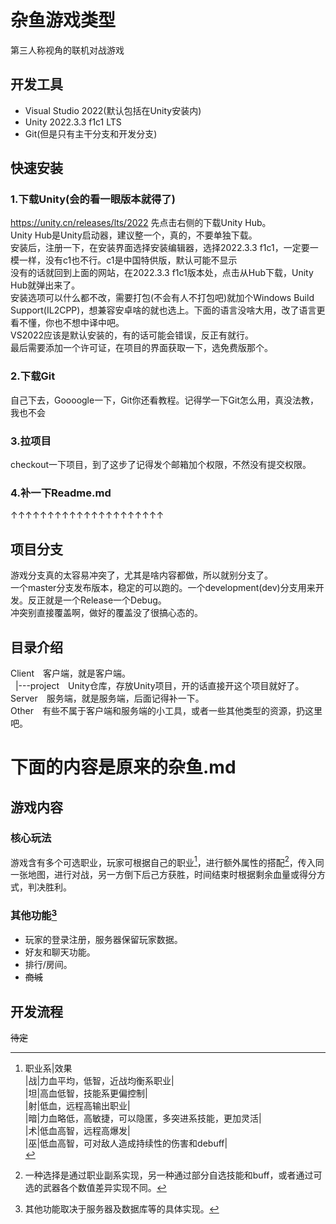 # 杂鱼游戏类型
第三人称视角的联机对战游戏
## 开发工具
- Visual Studio 2022(默认包括在Unity安装内)
- Unity 2022.3.3 f1c1 LTS
- Git(但是只有主干分支和开发分支)
## 快速安装
### 1.下载Unity(会的看一眼版本就得了)
https://unity.cn/releases/lts/2022 先点击右侧的下载Unity Hub。<br>
Unity Hub是Unity启动器，建议整一个，真的，不要单独下载。<br>
安装后，注册一下，在安装界面选择安装编辑器，选择2022.3.3 f1c1，一定要一模一样，没有c1也不行。c1是中国特供版，默认可能不显示<br>
没有的话就回到上面的网站，在2022.3.3 f1c1版本处，点击从Hub下载，Unity Hub就弹出来了。<br>
安装选项可以什么都不改，需要打包(不会有人不打包吧)就加个Windows Build Support(IL2CPP)，想兼容安卓啥的就也选上。下面的语言没啥大用，改了语言更看不懂，你也不想中译中吧。<br>
VS2022应该是默认安装的，有的话可能会错误，反正有就行。<br>
最后需要添加一个许可证，在项目的界面获取一下，选免费版那个。<br>
### 2.下载Git
自己下去，Goooogle一下，Git你还看教程。记得学一下Git怎么用，真没法教，我也不会<br>
### 3.拉项目
checkout一下项目，到了这步了记得发个邮箱加个权限，不然没有提交权限。<br>
### 4.补一下Readme.md
↑↑↑↑↑↑↑↑↑↑↑↑↑↑↑↑↑↑↑↑↑<br>
## 项目分支
游戏分支真的太容易冲突了，尤其是啥内容都做，所以就别分支了。<br>
一个master分支发布版本，稳定的可以跑的。一个development(dev)分支用来开发。反正就是一个Release一个Debug。<br>
冲突别直接覆盖啊，做好的覆盖没了很搞心态的。<br>
## 目录介绍
Client&emsp;客户端，就是客户端。<br>
&nbsp;&nbsp;|---project&emsp;Unity仓库，存放Unity项目，开的话直接开这个项目就好了。<br>
Server&emsp;服务端，就是服务端，后面记得补一下。<br>
Other&emsp;有些不属于客户端和服务端的小工具，或者一些其他类型的资源，扔这里吧。<br>

# 下面的内容是原来的杂鱼.md
## 游戏内容
### 核心玩法
游戏含有多个可选职业，玩家可根据自己的职业[^1]，进行额外属性的搭配[^2]，传入同一张地图，进行对战，另一方倒下后己方获胜，时间结束时根据剩余血量或得分方式，判决胜利。
### 其他功能[^3]
- 玩家的登录注册，服务器保留玩家数据。
- 好友和聊天功能。
- 排行/房间。
- ~~商城~~
## 开发流程
~~待定~~

[^1]:职业系|效果<br>
|战|力血平均，低智，近战均衡系职业|<br>
|坦|高血低智，技能系更偏控制|<br>
|射|低血，远程高输出职业|<br>
|暗|力血略低，高敏捷，可以隐匿，多突进系技能，更加灵活|<br>
|术|低血高智，远程高爆发|<br>
|巫|低血高智，可对敌人造成持续性的伤害和debuff|<br>
[^2]: 一种选择是通过职业副系实现，另一种通过部分自选技能和buff，或者通过可选的武器各个数值差异实现不同。
[^3]:其他功能取决于服务器及数据库等的具体实现。
